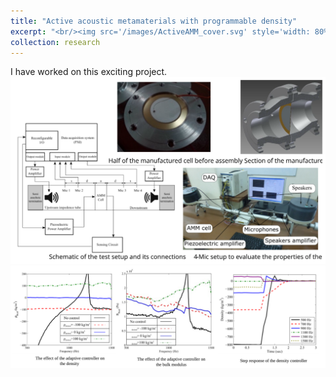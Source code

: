 ```yaml
---
title: "Active acoustic metamaterials with programmable density"
excerpt: "<br/><img src='/images/ActiveAMM_cover.svg' style='width: 80%'>"
collection: research
---
```


I have worked on this exciting project.
<br/><img src='/images/ActiveAMM.svg'>
<br/><img src='/images/ActiveAMMRes.svg'>
